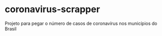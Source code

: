 # coronavirus-scrapper
Projeto para pegar o número de casos de coronavírus nos municípios do Brasil
